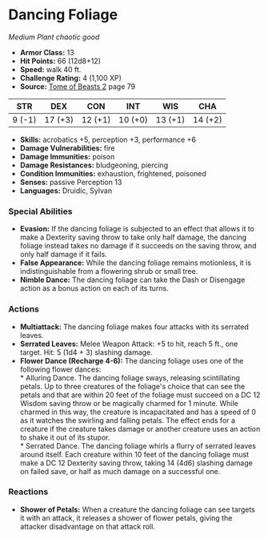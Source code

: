 # Dancing Foliage

*Medium* *Plant* *chaotic good*

- **Armor Class:** 13
- **Hit Points:** 66 (12d8+12)
- **Speed:** walk 40 ft.
- **Challenge Rating:** 4 (1,100 XP)
- **Source:** [Tome of Beasts 2](https://koboldpress.com/kpstore/product/tome-of-beasts-2-for-5th-edition) page 79

| STR | DEX | CON | INT | WIS | CHA |
| --- | --- | --- | --- | --- | --- |
| 9 (-1) | 17 (+3) | 12 (+1) | 10 (+0) | 13 (+1) | 14 (+2) |

- **Skills:** acrobatics +5, perception +3, performance +6
- **Damage Vulnerabilities:** fire
- **Damage Immunities:** poison
- **Damage Resistances:** bludgeoning, piercing
- **Condition Immunities:** exhaustion, frightened, poisoned
- **Senses:** passive Perception 13
- **Languages:** Druidic, Sylvan

### Special Abilities

- **Evasion:** If the dancing foliage is subjected to an effect that allows it to make a Dexterity saving throw to take only half damage, the dancing foliage instead takes no damage if it succeeds on the saving throw, and only half damage if it fails.
- **False Appearance:** While the dancing foliage remains motionless, it is indistinguishable from a flowering shrub or small tree.
- **Nimble Dance:** The dancing foliage can take the Dash or Disengage action as a bonus action on each of its turns.

### Actions

- **Multiattack:** The dancing foliage makes four attacks with its serrated leaves.
- **Serrated Leaves:** Melee Weapon Attack: +5 to hit, reach 5 ft., one target. Hit: 5 (1d4 + 3) slashing damage.
- **Flower Dance (Recharge 4-6):** The dancing foliage uses one of the following flower dances: <br>* Alluring Dance. The dancing foliage sways, releasing scintillating petals. Up to three creatures of the foliage's choice that can see the petals and that are within 20 feet of the foliage must succeed on a DC 12 Wisdom saving throw or be magically charmed for 1 minute. While charmed in this way, the creature is incapacitated and has a speed of 0 as it watches the swirling and falling petals. The effect ends for a creature if the creature takes damage or another creature uses an action to shake it out of its stupor. <br>* Serrated Dance. The dancing foliage whirls a flurry of serrated leaves around itself. Each creature within 10 feet of the dancing foliage must make a DC 12 Dexterity saving throw, taking 14 (4d6) slashing damage on failed save, or half as much damage on a successful one.

### Reactions

- **Shower of Petals:** When a creature the dancing foliage can see targets it with an attack, it releases a shower of flower petals, giving the attacker disadvantage on that attack roll.


